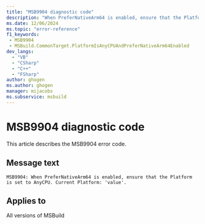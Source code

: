 ```yaml
---
title: "MSB9904 diagnostic code"
description: "When PreferNativeArm64 is enabled, ensure that the Platform is set to AnyCPU. Current Platform: 'value'."
ms.date: 12/06/2024
ms.topic: "error-reference"
f1_keywords:
 - MSB9904
 - MSBuild.CommonTarget.PlatformIsAnyCPUAndPreferNativeArm64Enabled
dev_langs:
  - "VB"
  - "CSharp"
  - "C++"
  - "FSharp"
author: ghogen
ms.author: ghogen
manager: mijacobs
ms.subservice: msbuild
---
```


# MSB9904 diagnostic code

<!-- :::ErrorDefinitionDescription::: -->
<!-- :::editable-content name="introDescription"::: -->
This article describes the MSB9904 error code.
<!-- :::editable-content-end::: -->

## Message text

`MSB9904: When PreferNativeArm64 is enabled, ensure that the Platform is set to AnyCPU. Current Platform: 'value'.`

<!-- :::editable-content name="postOutputDescription"::: -->
<!--
{StrBegin="MSB9904: "}
-->
<!-- :::editable-content-end::: -->
<!-- :::ErrorDefinitionDescription-end::: -->

## Applies to

All versions of MSBuild
